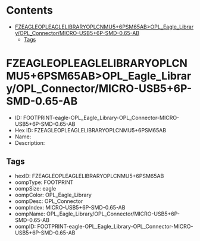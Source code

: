 



Contents
========

* [FZEAGLEOPLEAGLELIBRARYOPLCNMU5+6PSM65AB>OPL_Eagle_Library/OPL_Connector/MICRO-USB5+6P-SMD-0.65-AB](#fzeagleopleaglelibraryoplcnmu56psm65abopl_eagle_libraryopl_connectormicro-usb56p-smd-065-ab)
	* [Tags](#tags)

# FZEAGLEOPLEAGLELIBRARYOPLCNMU5+6PSM65AB>OPL_Eagle_Library/OPL_Connector/MICRO-USB5+6P-SMD-0.65-AB

- ID: FOOTPRINT-eagle-OPL_Eagle_Library-OPL_Connector-MICRO-USB5+6P-SMD-0.65-AB
- Hex ID: FZEAGLEOPLEAGLELIBRARYOPLCNMU5+6PSM65AB
- Name: 
- Description: 

## Tags

- hexID: FZEAGLEOPLEAGLELIBRARYOPLCNMU5+6PSM65AB
- oompType: FOOTPRINT
- oompSize: eagle
- oompColor: OPL_Eagle_Library
- oompDesc: OPL_Connector
- oompIndex: MICRO-USB5+6P-SMD-0.65-AB
- oompName: OPL_Eagle_Library/OPL_Connector/MICRO-USB5+6P-SMD-0.65-AB
- oompID: FOOTPRINT-eagle-OPL_Eagle_Library-OPL_Connector-MICRO-USB5+6P-SMD-0.65-AB
